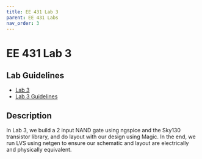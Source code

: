 ```yaml
---
title: EE 431 Lab 3
parent: EE 431 Labs
nav_order: 3
---
```


# EE 431 Lab 3

## Lab Guidelines

- [Lab 3](Lab3.pdf) 
- [Lab 3 Guidelines](EE_431_Lab_3_Report_Guidelines.pdf)

## Description
In Lab 3, we build a 2 input NAND gate using ngspice and the Sky130 transistor library, and do layout with our design using Magic. In the end, we run LVS using netgen to ensure our schematic and layout are electrically and physically equivalent.


 
<!--<object data="ee431-lab-3-report.pdf" type="application/pdf" width="100%" height="600px">
    <p>Your browser doesn't support PDFs. <a href="ee431-lab-3-report.pdf">Download PDF</a>.</p>
</object>
.. 

